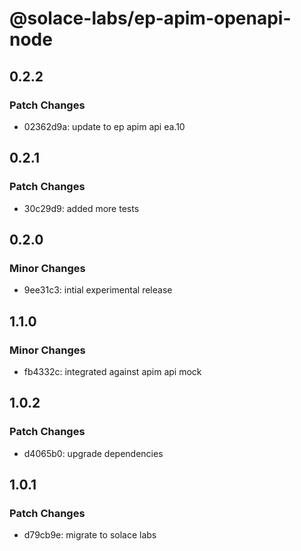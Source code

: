 # @solace-labs/ep-apim-openapi-node

## 0.2.2

### Patch Changes

- 02362d9a: update to ep apim api ea.10

## 0.2.1

### Patch Changes

- 30c29d9: added more tests

## 0.2.0

### Minor Changes

- 9ee31c3: intial experimental release

## 1.1.0

### Minor Changes

- fb4332c: integrated against apim api mock

## 1.0.2

### Patch Changes

- d4065b0: upgrade dependencies

## 1.0.1

### Patch Changes

- d79cb9e: migrate to solace labs
